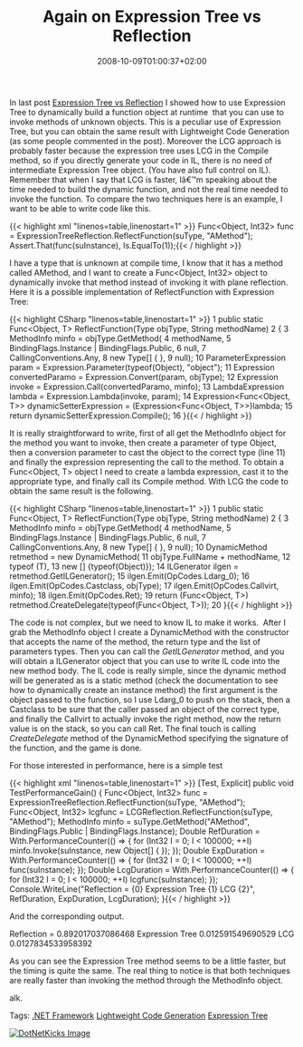 ﻿---
title: "Again on Expression Tree vs Reflection"
description: ""
date: 2008-10-09T01:00:37+02:00
draft: false
tags: [NET framework]
categories: [NET framework]
---
In last post [Expression Tree vs Reflection](http://www.nablasoft.com/Alkampfer/index.php/2008/10/04/expression-tree-vs-reflection) I showed how to use Expression Tree to dynamically build a function object at runtime  that you can use to invoke methods of unknown objects. This is a peculiar use of Expression Tree, but you can obtain the same result with Lightweight Code Generation (as some people commented in the post). Moreover the LCG approach is probably faster because the expression tree uses LCG in the Compile method, so if you directly generate your code in IL, there is no need of intermediate Expression Tree object. (You have also full control on IL). Remember that when I say that LCG is faster, Iâ€™m speaking about the time needed to build the dynamic function, and not the real time needed to invoke the function. To compare the two techniques here is an example, I want to be able to write code like this.

{{< highlight xml "linenos=table,linenostart=1" >}}
Func<Object, Int32> func = ExpressionTreeReflection.ReflectFunction<Int32>(suType, "AMethod");
Assert.That(func(suInstance), Is.EqualTo(1));{{< / highlight >}}

<!-- Code inserted with Steve Dunn's Windows Live Writer Code Formatter Plugin.  http://dunnhq.com -->

I have a type that is unknown at compile time, I know that it has a method called AMethod, and I want to create a Func&lt;Object, Int32&gt; object to dynamically invoke that method instead of invoking it with plane reflection. Here it is a possible implementation of ReflectFunction with Expression Tree:

{{< highlight CSharp "linenos=table,linenostart=1" >}}
 1 public static Func<Object, T> ReflectFunction<T>(Type objType, String methodName)
 2 {
 3     MethodInfo minfo = objType.GetMethod(
 4         methodName,
 5         BindingFlags.Instance | BindingFlags.Public,
 6         null,
 7         CallingConventions.Any,
 8         new Type[] { },
 9         null);
10     ParameterExpression param = Expression.Parameter(typeof(Object), "object");
11     Expression convertedParamo = Expression.Convert(param, objType);
12     Expression invoke = Expression.Call(convertedParamo, minfo);
13     LambdaExpression lambda = Expression.Lambda(invoke, param);
14     Expression<Func<Object, T>> dynamicSetterExpression = (Expression<Func<Object, T>>)lambda;
15     return dynamicSetterExpression.Compile();
16 }{{< / highlight >}}

<!-- Code inserted with Steve Dunn's Windows Live Writer Code Formatter Plugin.  http://dunnhq.com -->

It is really straightforward to write, first of all get the MethodInfo object for the method you want to invoke, then create a parameter of type Object, then a conversion parameter to cast the object to the correct type (line 11) and finally the expression representing the call to the method. To obtain a Func&lt;Object, T&gt; object I need to create a lambda expression, cast it to the appropriate type, and finally call its Compile method. With LCG the code to obtain the same result is the following.

{{< highlight CSharp "linenos=table,linenostart=1" >}}
 1 public static Func<Object, T> ReflectFunction<T>(Type objType, String methodName)
 2 {
 3     MethodInfo minfo = objType.GetMethod(
 4         methodName,
 5         BindingFlags.Instance | BindingFlags.Public,
 6         null,
 7         CallingConventions.Any,
 8         new Type[] { },
 9         null);
10     DynamicMethod retmethod = new DynamicMethod(
11         objType.FullName + methodName,
12         typeof (T),
13         new [] {typeof(Object)});
14     ILGenerator ilgen = retmethod.GetILGenerator();
15     ilgen.Emit(OpCodes.Ldarg_0);
16     ilgen.Emit(OpCodes.Castclass, objType);
17     ilgen.Emit(OpCodes.Callvirt, minfo);
18     ilgen.Emit(OpCodes.Ret);
19     return (Func<Object, T>) retmethod.CreateDelegate(typeof(Func<Object, T>));
20 }{{< / highlight >}}

<!-- Code inserted with Steve Dunn's Windows Live Writer Code Formatter Plugin.  http://dunnhq.com -->

The code is not complex, but we need to know IL to make it works.  After I grab the MethodInfo object I create a DynamicMethod with the constructor that accepts the name of the method, the return type and the list of parameters types. Then you can call the *GetILGenerator* method, and you will obtain a ILGenerator object that you can use to write IL code into the new method body. The IL code is really simple, since the dynamic method will be generated as is a static method (check the documentation to see how to dynamically create an instance method) the first argument is the object passed to the function, so I use Ldarg\_0 to push on the stack, then a Castclass to be sure that the caller passed an object of the correct type, and finally the Callvirt to actually invoke the right method, now the return value is on the stack, so you can call Ret. The final touch is calling *CreateDelegate* method of the DynamicMethod specifying the signature of the function, and the game is done.

For those interested in performance, here is a simple test

{{< highlight xml "linenos=table,linenostart=1" >}}
[Test, Explicit]
public void TestPerformanceGain()
{
    Func<Object, Int32> func = ExpressionTreeReflection.ReflectFunction<Int32>(suType, "AMethod");
    Func<Object, Int32> lcgfunc = LCGReflection.ReflectFunction<Int32>(suType, "AMethod");
    MethodInfo minfo = suType.GetMethod("AMethod", BindingFlags.Public | BindingFlags.Instance);
    Double RefDuration = With.PerformanceCounter(() => { for (Int32 I = 0; I < 100000; ++I) minfo.Invoke(suInstance, new Object[] { }); });
    Double ExpDuration = With.PerformanceCounter(() => { for (Int32 I = 0; I < 100000; ++I) func(suInstance); });
    Double LcgDuration = With.PerformanceCounter(() => { for (Int32 I = 0; I < 100000; ++I) lcgfunc(suInstance); });
    Console.WriteLine("Reflection = {0} Expression Tree {1} LCG {2}", RefDuration, ExpDuration, LcgDuration);
}{{< / highlight >}}

<!-- Code inserted with Steve Dunn's Windows Live Writer Code Formatter Plugin.  http://dunnhq.com -->

And the corresponding output.

Reflection = 0.892017037086468 Expression Tree 0.012591549690529 LCG 0.0127834533958392

As you can see the Expression Tree method seems to be a little faster, but the timing is quite the same. The real thing to notice is that both techniques are really faster than invoking the method through the MethodInfo object.

alk.

Tags: [.NET Framework](http://technorati.com/tag/.NET%20Framework) [Lightweight Code Generation](http://technorati.com/tag/Lightweight%20Code%20Generation) [Expression Tree](http://technorati.com/tag/Expression%20Tree)

<script type="text/javascript">var dzone_url = 'http://www.codewrecks.com/blog/index.php/2008/10/09/again-on-expression-tree-vs-reflection/';</script><script type="text/javascript">var dzone_title = 'Again on Expression Tree vs Reflection';</script><script type="text/javascript">var dzone_blurb = 'Again on Expression Tree vs Reflection';</script><script type="text/javascript">var dzone_style = '2';</script><script language="javascript" src="http://widgets.dzone.com/widgets/zoneit.js"></script> 

[![DotNetKicks Image](http://www.dotnetkicks.com/Services/Images/KickItImageGenerator.ashx?url=http://www.codewrecks.com/blog/index.php/2008/10/09/again-on-expression-tree-vs-reflection/&amp;bgcolor=0080C0&amp;fgcolor=FFFFFF&amp;border=000000&amp;cbgcolor=D4E1ED&amp;cfgcolor=000000)](http://www.dotnetkicks.com/kick/?url=http://www.codewrecks.com/blog/index.php/2008/10/09/again-on-expression-tree-vs-reflection/)
